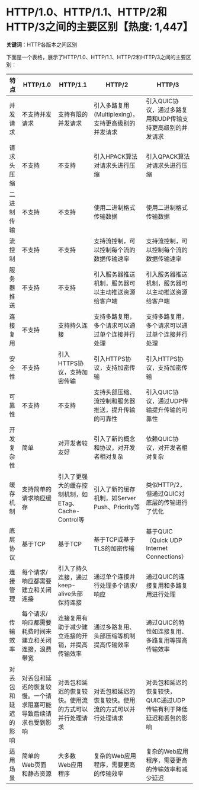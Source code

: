 # HTTP/1.0、HTTP/1.1、HTTP/2和HTTP/3之间的主要区别【热度: 1,447】

**关键词**：HTTP各版本之间区别

下面是一个表格，展示了HTTP/1.0、HTTP/1.1、HTTP/2和HTTP/3之间的主要区别：

| 特点           | HTTP/1.0                          | HTTP/1.1                          | HTTP/2                          | HTTP/3                          |
|----------------|-------------------------------|-------------------------------|-------------------------------|-------------------------------|
| 并发请求         | 不支持并发请求                        | 支持有限的并发请求                        | 引入多路复用(Multiplexing)，支持更高级别的并发请求        | 引入QUIC协议，通过多路复用和UDP传输支持更高级别的并发请求 |
| 请求头压缩        | 不支持                           | 不支持                           | 引入HPACK算法对请求头进行压缩               | 引入QPACK算法对请求头进行压缩               |
| 二进制传输        | 不支持                           | 不支持                           | 使用二进制格式传输数据                    | 使用二进制格式传输数据                    |
| 流控制          | 不支持                           | 不支持                           | 支持流控制，可以控制每个流的数据传输速率          | 支持流控制，可以控制每个流的数据传输速率          |
| 服务器推送        | 不支持                           | 不支持                           | 引入服务器推送机制，服务器可以主动推送资源给客户端       | 引入服务器推送机制，服务器可以主动推送资源给客户端       |
| 连接复用         | 不支持                           | 支持持久连接                        | 支持多路复用，多个请求可以通过单个连接并行处理        | 支持多路复用，多个请求可以通过单个连接并行处理        |
| 安全性          | 不支持                           | 引入HTTPS协议，支持加密传输                | 引入HTTPS协议，支持加密传输                | 引入HTTPS协议，支持加密传输                |
| 可靠性          | 不支持                           | 不支持                           | 支持头部压缩、流控制和服务器推送，提升传输的可靠性      | 引入QUIC协议，通过UDP传输提升传输的可靠性             |
| 开发复杂性        | 简单                            | 对开发者较友好                        | 引入了新的概念和协议，对开发者相对复杂             | 依赖QUIC协议，对开发者相对复杂                  |
| 缓存机制              | 支持简单的请求响应缓存                           | 引入了更强大的缓存控制机制，如ETag、Cache-Control等          | 引入了新的缓存机制，如Server Push、Priority等           | 类似HTTP/2，但通过QUIC对底层的传输进行了优化                  |
| 底层协议              | 基于TCP                             | 基于TCP                             | 基于TCP或基于TLS的加密传输                  | 基于QUIC（Quick UDP Internet Connections）    |
| 连接管理              | 每个请求/响应都需要建立和关闭连接                       | 引入了持久连接，通过keep-alive头部保持连接            | 通过单个连接并行处理多个请求/响应                   | 通过QUIC的连接复用和多路复用进行处理                |
| 传输效率              | 每个请求/响应都需要耗费时间来建立和关闭连接，浪费带宽               | 连接复用有助于减少建立连接的开销，并提高传输效率             | 通过多路复用、头部压缩等机制提高传输效率                | 通过QUIC的特性如连接复用、多路复用等提高传输效率           |
| 对丢包和延迟的影响        | 对丢包和延迟的恢复较慢。一个请求阻塞可能导致后续请求也受到影响           | 对丢包和延迟的恢复较快。使用流的方式可以并行处理请求          | 对丢包和延迟的恢复较快。使用流的方式可以并行处理请求          | 对丢包和延迟的恢复较快，QUIC通过UDP传输有利于降低延迟和丢包的影响  |
| 适用场景              | 简单的Web页面和静态资源                            | 大多数Web应用程序                          | 复杂的Web应用程序，需要更高的传输效率               | 复杂的Web应用程序，需要更高的传输效率和减少延迟          |